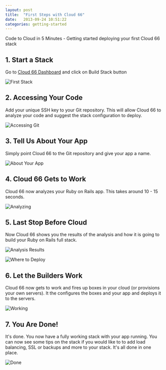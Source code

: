 ```yaml
---
layout: post
title:  "First Steps with Cloud 66"
date:   2013-09-24 10:51:22
categories: getting-started
---
```


<p class="lead">Code to Cloud in 5 Minutes - Getting started deploying your first Cloud 66 stack</p>


## 1. Start a Stack
Go to [Cloud 66 Dashboard](/dashboard) and click on Build Stack button

![First Stack](http://cdn.cloud66.com.s3.amazonaws.com/images/help/first_stack.png)

## 2. Accessing Your Code
Add your unique SSH key to your Git repository. This will allow Cloud 66 to analyze your code and suggest the stack configuration to deploy.

![Accessing Git](http://cdn.cloud66.com.s3.amazonaws.com/images/help/accessing_git.png)

## 3. Tell Us About Your App
Simply point Cloud 66 to the Git repository and give your app a name.

![About Your App](http://cdn.cloud66.com.s3.amazonaws.com/images/help/app_info.png)

## 4. Cloud 66 Gets to Work
Cloud 66 now analyzes your Ruby on Rails app. This takes around 10 - 15 seconds.

![Analyzing](http://cdn.cloud66.com.s3.amazonaws.com/images/help/analyzing_your_app.png)

## 5. Last Stop Before Cloud
Now Cloud 66 shows you the results of the analysis and how it is going to build your Ruby on Rails full stack.

![Analysis Results](http://cdn.cloud66.com.s3.amazonaws.com/images/help/analysis_results.png)

![Where to Deploy](http://cdn.cloud66.com.s3.amazonaws.com/images/help/where_to_deploy.png)

## 6. Let the Builders Work
Cloud 66 now gets to work and fires up boxes in your cloud (or provisions your own servers). It the configures the boxes and your app and deploys it to the servers.

![Working](http://cdn.cloud66.com.s3.amazonaws.com/images/help/building_app.png)

## 7. You Are Done!
It's done. You now have a fully working stack with your app running. You can now see some tips on the stack if you would like to to add load balancing, SSL or backups and more to your stack. It's all done in one place.

![Done](http://cdn.cloud66.com.s3.amazonaws.com/images/help/app_done.png)